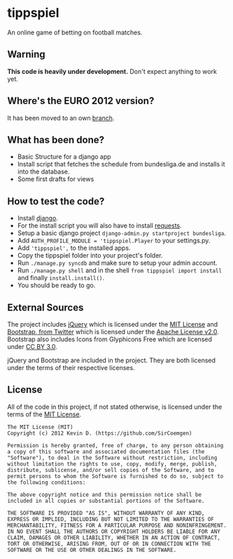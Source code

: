 # tippspiel
An online game of betting on football matches.

## Warning
**This code is heavily under development.** Don't expect anything to work yet.

## Where's the EURO 2012 version?
It has been moved to an own [branch](https://github.com/SirCoemgen/tippspiel/tree/euro2012).

## What has been done?
 * Basic Structure for a django app
 * Install script that fetches the schedule from bundesliga.de and installs it into the database.
 * Some first drafts for views

## How to test the code?
 * Install [django](https://www.djangoproject.com/).
 * For the install script you will also have to install [requests](http://docs.python-requests.org/en/latest/index.html).
 * Setup a basic django project `django-admin.py startproject bundesliga`.
 * Add `AUTH_PROFILE_MODULE = 'tippspiel.Player` to your settings.py.
 * Add `'tippspiel',` to the installed apps.
 * Copy the tippspiel folder into your project's folder.
 * Run `./manage.py syncdb` and make sure to setup your admin account.
 * Run `./manage.py shell` and in the shell `from tippspiel import install` and finally `install.install()`.
 * You should be ready to go.

## External Sources
The project includes [jQuery](http://jquery.com/) which is licensed under the [MIT License](http://jquery.org/license/) and [Bootstrap, from Twitter](http://twitter.github.com/bootstrap/) which is licensed under the [Apache License v2.0](http://www.apache.org/licenses/LICENSE-2.0). Bootstrap also includes Icons from Glyphicons Free which are licensed under [CC BY 3.0](http://creativecommons.org/licenses/by/3.0/).

jQuery and Bootstrap are included in the project. They are both licensed under the terms of their respective licenses.

## License
All of the code in this project, if not stated otherwise, is licensed under the terms of the [MIT License](tippspiel/MIT-LICENSE.txt). 

    The MIT License (MIT)
    Copyright (c) 2012 Kevin D. (https://github.com/SirCoemgen)

    Permission is hereby granted, free of charge, to any person obtaining a copy of this software and associated documentation files (the "Software"), to deal in the Software without restriction, including without limitation the rights to use, copy, modify, merge, publish, distribute, sublicense, and/or sell copies of the Software, and to permit persons to whom the Software is furnished to do so, subject to the following conditions:

    The above copyright notice and this permission notice shall be included in all copies or substantial portions of the Software.

    THE SOFTWARE IS PROVIDED "AS IS", WITHOUT WARRANTY OF ANY KIND, EXPRESS OR IMPLIED, INCLUDING BUT NOT LIMITED TO THE WARRANTIES OF MERCHANTABILITY, FITNESS FOR A PARTICULAR PURPOSE AND NONINFRINGEMENT. IN NO EVENT SHALL THE AUTHORS OR COPYRIGHT HOLDERS BE LIABLE FOR ANY CLAIM, DAMAGES OR OTHER LIABILITY, WHETHER IN AN ACTION OF CONTRACT, TORT OR OTHERWISE, ARISING FROM, OUT OF OR IN CONNECTION WITH THE SOFTWARE OR THE USE OR OTHER DEALINGS IN THE SOFTWARE.
    
